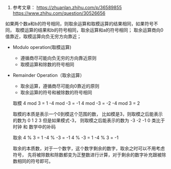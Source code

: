 1. 参考文章：
https://zhuanlan.zhihu.com/p/36589855
https://www.zhihu.com/question/30526656

如果两个数a和b的符号相同，则取余运算和取模运算的结果相同，如果符号不同，
取模运算的结果和b的符号相同，取余运算和a的符号相同；
取余运算商向0值靠近，取模运算向负无穷方向靠近；


- Modulo operation(取模运算)
  - 遵循商尽可能向负无穷的方向靠近原则
  - 取模运算和除数的符号相同

- Remainder Operation（取余运算）
  - 取余运算，遵循商尽可能向0靠近的原则
  - 取余运算的符号和被除数的符号相同

  取模
  4 mod 3 = 1
  -4 mod -3 = -1
  4 mod -3 = -2
  -4 mod 3 = 2

  取模的本质是表示一个0到模这个范围的数，
  比如模是3，则取模之后能表示的数为 0 1 2 3
  但是如果模式-3， 则取模之后能表示的数为 -3 -2 -1 0
类比于时钟 和 数学中的补码

  取余
  4 % 3 = 1
  -4 % -3 = -1
  4 % -3 = 1
  -4 % 3 = -1

  取余的本质数，对于一个数字，这个数字剩余的数字，取余之时可以不用考虑符号，
  先将被除数和除数都变为正整数进行计算，对于剩余的数字补充跟被除数相同的符号即可。
